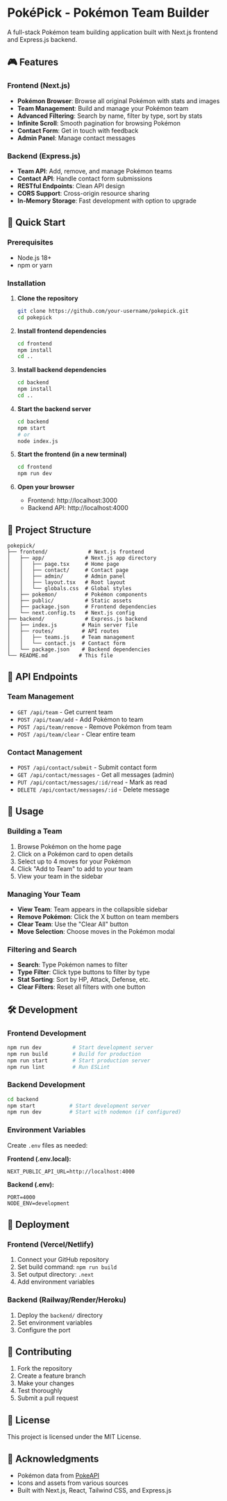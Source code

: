 # PokéPick - Pokémon Team Builder

A full-stack Pokémon team building application built with Next.js frontend and Express.js backend.

## 🎮 Features

### Frontend (Next.js)
- **Pokémon Browser**: Browse all original Pokémon with stats and images
- **Team Management**: Build and manage your Pokémon team
- **Advanced Filtering**: Search by name, filter by type, sort by stats
- **Infinite Scroll**: Smooth pagination for browsing Pokémon
- **Contact Form**: Get in touch with feedback
- **Admin Panel**: Manage contact messages

### Backend (Express.js)
- **Team API**: Add, remove, and manage Pokémon teams
- **Contact API**: Handle contact form submissions
- **RESTful Endpoints**: Clean API design
- **CORS Support**: Cross-origin resource sharing
- **In-Memory Storage**: Fast development with option to upgrade

## 🚀 Quick Start

### Prerequisites
- Node.js 18+ 
- npm or yarn

### Installation

1. **Clone the repository**
   ```bash
   git clone https://github.com/your-username/pokepick.git
   cd pokepick
   ```

2. **Install frontend dependencies**
   ```bash
   cd frontend
   npm install
   cd ..
   ```

3. **Install backend dependencies**
   ```bash
   cd backend
   npm install
   cd ..
   ```

4. **Start the backend server**
   ```bash
   cd backend
   npm start
   # or
   node index.js
   ```

5. **Start the frontend (in a new terminal)**
   ```bash
   cd frontend
   npm run dev
   ```

6. **Open your browser**
   - Frontend: http://localhost:3000
   - Backend API: http://localhost:4000

## 📁 Project Structure

```
pokepick/
├── frontend/             # Next.js frontend
│   ├── app/             # Next.js app directory
│   │   ├── page.tsx     # Home page
│   │   ├── contact/     # Contact page
│   │   ├── admin/       # Admin panel
│   │   ├── layout.tsx   # Root layout
│   │   └── globals.css  # Global styles
│   ├── pokemon/         # Pokémon components
│   ├── public/          # Static assets
│   ├── package.json     # Frontend dependencies
│   └── next.config.ts   # Next.js config
├── backend/             # Express.js backend
│   ├── index.js        # Main server file
│   ├── routes/         # API routes
│   │   ├── teams.js    # Team management
│   │   └── contact.js  # Contact form
│   └── package.json    # Backend dependencies
└── README.md          # This file
```

## 🔧 API Endpoints

### Team Management
- `GET /api/team` - Get current team
- `POST /api/team/add` - Add Pokémon to team
- `POST /api/team/remove` - Remove Pokémon from team
- `POST /api/team/clear` - Clear entire team

### Contact Management
- `POST /api/contact/submit` - Submit contact form
- `GET /api/contact/messages` - Get all messages (admin)
- `PUT /api/contact/messages/:id/read` - Mark as read
- `DELETE /api/contact/messages/:id` - Delete message

## 🎯 Usage

### Building a Team
1. Browse Pokémon on the home page
2. Click on a Pokémon card to open details
3. Select up to 4 moves for your Pokémon
4. Click "Add to Team" to add to your team
5. View your team in the sidebar

### Managing Your Team
- **View Team**: Team appears in the collapsible sidebar
- **Remove Pokémon**: Click the X button on team members
- **Clear Team**: Use the "Clear All" button
- **Move Selection**: Choose moves in the Pokémon modal

### Filtering and Search
- **Search**: Type Pokémon names to filter
- **Type Filter**: Click type buttons to filter by type
- **Stat Sorting**: Sort by HP, Attack, Defense, etc.
- **Clear Filters**: Reset all filters with one button

## 🛠️ Development

### Frontend Development
```bash
npm run dev          # Start development server
npm run build        # Build for production
npm run start        # Start production server
npm run lint         # Run ESLint
```

### Backend Development
```bash
cd backend
npm start           # Start development server
npm run dev         # Start with nodemon (if configured)
```

### Environment Variables
Create `.env` files as needed:

**Frontend (.env.local):**
```env
NEXT_PUBLIC_API_URL=http://localhost:4000
```

**Backend (.env):**
```env
PORT=4000
NODE_ENV=development
```

## 🚀 Deployment

### Frontend (Vercel/Netlify)
1. Connect your GitHub repository
2. Set build command: `npm run build`
3. Set output directory: `.next`
4. Add environment variables

### Backend (Railway/Render/Heroku)
1. Deploy the `backend/` directory
2. Set environment variables
3. Configure the port

## 🤝 Contributing

1. Fork the repository
2. Create a feature branch
3. Make your changes
4. Test thoroughly
5. Submit a pull request

## 📝 License

This project is licensed under the MIT License.

## 🙏 Acknowledgments

- Pokémon data from [PokeAPI](https://pokeapi.co/)
- Icons and assets from various sources
- Built with Next.js, React, Tailwind CSS, and Express.js 
